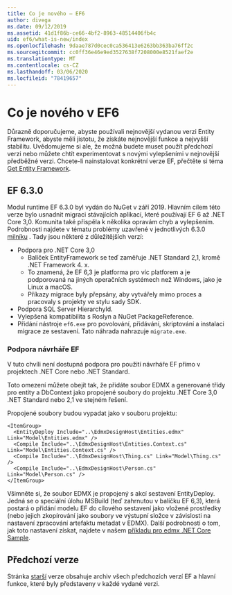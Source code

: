 ```yaml
---
title: Co je nového – EF6
author: divega
ms.date: 09/12/2019
ms.assetid: 41d1f86b-ce66-4bf2-8963-48514406fb4c
uid: ef6/what-is-new/index
ms.openlocfilehash: 9daae787d0cec0ca536413e6263bb363ba76ff2c
ms.sourcegitcommit: cc0ff36e46e9ed3527638f7208000e8521faef2e
ms.translationtype: MT
ms.contentlocale: cs-CZ
ms.lasthandoff: 03/06/2020
ms.locfileid: "78419657"
---
```

# <a name="whats-new-in-ef6"></a>Co je nového v EF6

Důrazně doporučujeme, abyste používali nejnovější vydanou verzi Entity Framework, abyste měli jistotu, že získáte nejnovější funkce a nejvyšší stabilitu.
Uvědomujeme si ale, že možná budete muset použít předchozí verzi nebo můžete chtít experimentovat s novými vylepšeními v nejnovější předběžné verzi.
Chcete-li nainstalovat konkrétní verze EF, přečtěte si téma [Get Entity Framework](~/ef6/fundamentals/install.md).

## <a name="ef-630"></a>EF 6.3.0

Modul runtime EF 6.3.0 byl vydán do NuGet v září 2019. Hlavním cílem této verze bylo usnadnit migraci stávajících aplikací, které používají EF 6 až .NET Core 3,0. Komunita také přispěla k několika opravám chyb a vylepšením. Podrobnosti najdete v tématu problémy uzavřené v jednotlivých 6.3.0 [milníku](https://github.com/aspnet/EntityFramework6/milestones?state=closed) . Tady jsou některé z důležitějších verzí:

- Podpora pro .NET Core 3,0
  - Balíček EntityFramework se teď zaměřuje .NET Standard 2,1, kromě .NET Framework 4. x.
  - To znamená, že EF 6,3 je platforma pro víc platforem a je podporovaná na jiných operačních systémech než Windows, jako je Linux a macOS.
  - Příkazy migrace byly přepsány, aby vytvářely mimo proces a pracovaly s projekty ve stylu sady SDK.
- Podpora SQL Server HierarchyId.
- Vylepšená kompatibilita s Roslyn a NuGet PackageReference.
- Přidání nástroje `ef6.exe` pro povolování, přidávání, skriptování a instalaci migrace ze sestavení. Tato náhrada nahrazuje `migrate.exe`.

### <a name="ef-designer-support"></a>Podpora návrháře EF

V tuto chvíli není dostupná podpora pro použití návrháře EF přímo v projektech .NET Core nebo .NET Standard. 

Toto omezení můžete obejít tak, že přidáte soubor EDMX a generované třídy pro entity a DbContext jako propojené soubory do projektu .NET Core 3,0 .NET Standard nebo 2,1 ve stejném řešení.

Propojené soubory budou vypadat jako v souboru projektu:

``` csproj 
<ItemGroup>
  <EntityDeploy Include="..\EdmxDesignHost\Entities.edmx" Link="Model\Entities.edmx" />
  <Compile Include="..\EdmxDesignHost\Entities.Context.cs" Link="Model\Entities.Context.cs" />
  <Compile Include="..\EdmxDesignHost\Thing.cs" Link="Model\Thing.cs" />
  <Compile Include="..\EdmxDesignHost\Person.cs" Link="Model\Person.cs" />
</ItemGroup>
```

Všimněte si, že soubor EDMX je propojený s akcí sestavení EntityDeploy. Jedná se o speciální úlohu MSBuild (teď zahrnutou v balíčku EF 6,3), která postará o přidání modelu EF do cílového sestavení jako vložené prostředky (nebo jejich zkopírování jako soubory ve výstupní složce v závislosti na nastavení zpracování artefaktu metadat v EDMX). Další podrobnosti o tom, jak toto nastavení získat, najdete v našem [příkladu pro edmx .NET Core Sample](https://aka.ms/EdmxDotNetCoreSample).

## <a name="past-releases"></a>Předchozí verze

Stránka [starší](past-releases.md) verze obsahuje archiv všech předchozích verzí EF a hlavní funkce, které byly představeny v každé vydané verzi.
